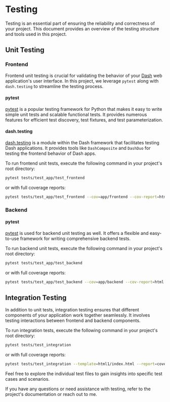 # Testing

Testing is an essential part of ensuring the reliability and correctness of your project.
This document provides an overview of the testing structure and tools used in this project.

## Unit Testing

### Frontend

Frontend unit testing is crucial for validating the behavior of your [Dash](https://plotly.com/dash/) web application's user interface.
In this project, we leverage `pytest` along with `dash.testing` to streamline the testing process.

#### pytest

[pytest](https://docs.pytest.org/en/stable/) is a popular testing framework for Python that makes it easy to write simple unit tests and scalable functional tests.
It provides numerous features for efficient test discovery, test fixtures, and test parameterization.

#### dash.testing

[dash.testing](https://dash.plotly.com/testing) is a module within the Dash framework that facilitates testing Dash applications.
It provides tools like `DashComposite` and `DashDuo` for testing the frontend behavior of Dash apps.

To run frontend unit tests, execute the following command in your project's root directory:

```bash
pytest tests/test_app/test_frontend
```

or with full coverage reports:

```bash
pytest tests/test_app/test_frontend --cov=app/frontend --cov-report=html:coverage/frontend --template=html1/index.html --report=coverage/frontend/index_report.html --headless
```

### Backend

#### pytest

[pytest](https://docs.pytest.org/en/stable/) is used for backend unit testing as well.
It offers a flexible and easy-to-use framework for writing comprehensive backend tests.

To run backend unit tests, execute the following command in your project's root directory:

```bash
pytest tests/test_app/test_backend
```

or with full coverage reports:

```bash
pytest tests/test_app/test_backend --cov=app/backend --cov-report=html:coverage/backend --template=html1/index.html --report=coverage/backend/index_report.html
```

## Integration Testing

In addition to unit tests, integration testing ensures that different components of your application work together seamlessly.
It involves testing interactions between frontend and backend components.

To run integration tests, execute the following command in your project's root directory:

```bash
pytest tests/test_integration
```

or with full coverage reports:

```bash
pytest tests/test_integration --template=html1/index.html --report=coverage/integration/index_report.html
```

Feel free to explore the individual test files to gain insights into specific test cases and scenarios.

If you have any questions or need assistance with testing, refer to the project's documentation or reach out to me.

